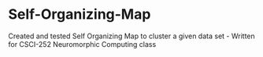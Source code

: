 # Self-Organizing-Map
Created and tested Self Organizing Map to cluster a given data set - Written for CSCI-252 Neuromorphic Computing class

